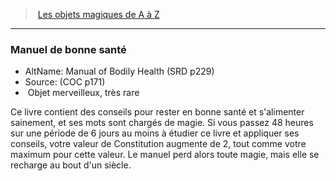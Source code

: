 ﻿---
!MagicItem
Type: Objet merveilleux
Rarity: très rare
Id: magicitems_az_hd.md#manuel-de-bonne-santé
ParentLink: magicitems_az_hd.md#les-objets-magiques-de-a-à-z
Name: Manuel de bonne santé
ParentName: Les objets magiques de A à Z
NameLevel: 3
AltName: Manual of Bodily Health (SRD p229)
Source: (COC p171)
Attributes: {}
---
> [Les objets magiques de A à Z](hd_magicitems_az_les_objets_magiques_de_a_a_z.md)

---

### Manuel de bonne santé

- AltName: Manual of Bodily Health (SRD p229)
- Source: (COC p171)
-  Objet merveilleux, très rare

Ce livre contient des conseils pour rester en bonne santé et s'alimenter sainement, et ses mots sont chargés de magie. Si vous passez 48 heures sur une période de 6 jours au moins à étudier ce livre et appliquer ses conseils, votre valeur de Constitution augmente de 2, tout comme votre maximum pour cette valeur. Le manuel perd alors toute magie, mais elle se recharge au bout d'un siècle.

